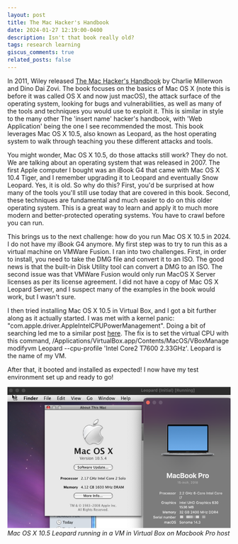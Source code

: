```yaml
---
layout: post
title: The Mac Hacker's Handbook
date: 2024-01-27 12:19:00-0400
description: Isn't that book really old?
tags: research learning
giscus_comments: true
related_posts: false
---
```

In 2011, Wiley released [The Mac Hacker's Handbook](https://www.wiley.com/en-us/The+Mac+Hacker%27s+Handbook-p-9781118080337) by Charlie Millerwon and Dino Dai Zovi. The book focuses on the basics of Mac OS X (note this is before it was called OS X and now just macOS), the attack surface of the operating system, looking for bugs and vulnerabilities, as well as many of the tools and techniques you would use to exploit it. This is similar in style to the many other The 'insert name' hacker's handbook, with 'Web Application' being the one I see recommended the most. This book leverages Mac OS X 10.5, also known as Leopard, as the host operating system to walk through teaching you these different attacks and tools.

You might wonder, Mac OS X 10.5, do those attacks still work? They do not. We are talking about an operating system that was released in 2007. The first Apple computer I bought was an iBook G4 that came with Mac OS X 10.4 Tiger, and I remember upgrading it to Leopard and eventually Snow Leopard. Yes, it is old. So why do this? First, you'd be surprised at how many of the tools you'll still use today that are covered in this book. Second, these techniques are fundamental and much easier to do on this older operating system. This is a great way to learn and apply it to much more modern and better-protected operating systems. You have to crawl before you can run.

This brings us to the next challenge: how do you run Mac OS X 10.5 in 2024. I do not have my iBook G4 anymore. My first step was to try to run this as a virtual machine on VMWare Fusion. I ran into two challenges. First, in order to install, you need to take the DMG file and convert it to an ISO. The good news is that the built-in Disk Utility tool can convert a DMG to an ISO. The second issue was that VMWare Fusion would only run MacOS X Server licenses as per its license agreement. I did not have a copy of Mac OS X Leopard Server, and I suspect many of the examples in the book would work, but I wasn't sure.

I then tried installing Mac OS X 10.5 in Virtual Box, and I got a bit further along as it actually started. I was met with a kernel panic: "com.apple.driver.AppleIntelCPUPowerManagement". Doing a bit of searching led me to a similar post [here](https://forums.virtualbox.org/viewtopic.php?t=109476). The fix is to set the virtual CPU with this command, /Applications/VirtualBox.app/Contents/MacOS/VBoxManage modifyvm Leopard --cpu-profile 'Intel Core2 T7600 2.33GHz'. Leopard is the name of my VM.

After that, it booted and installed as expected! I now have my test environment set up and ready to go!

![Leopard](/assets/img/Leopard_Running_VirtualBox.png)
_Mac OS X 10.5 Leopard running in a VM in Virtual Box on Macbook Pro host_
